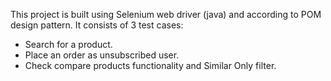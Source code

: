 This project is built using Selenium web driver (java) and according to POM design pattern.
It consists of 3 test cases:
  - Search for a product.
  - Place an order as unsubscribed user.
  - Check compare products functionality and Similar Only filter.
